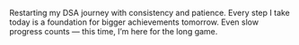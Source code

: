 Restarting my DSA journey with consistency and patience. Every step I take today is a foundation for bigger achievements tomorrow. Even slow progress counts — this time, I’m here for the long game.
 
 
